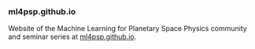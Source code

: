 ### ml4psp.github.io

Website of the Machine Learning for Planetary Space Physics community and seminar series at [ml4psp.github.io](ml4psp.github.io).
